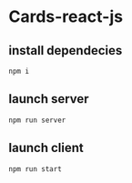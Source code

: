 # Cards-react-js

## install dependecies
```
npm i
```

## launch server
```
npm run server
```

## launch client 
```
npm run start
```